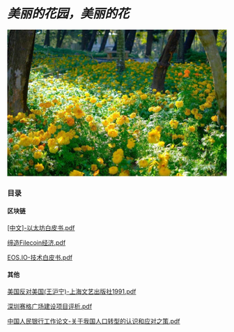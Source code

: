 # *美丽的花园，美丽的花*

<img src="./res/images/4dae828a5c42472be38a1c77aaf74456.jpeg" alt="4dae828a5c42472be38a1c77aaf74456" />

### 目录

#### 区块链

[[中文]-以太坊白皮书.pdf][1]

[缔造Filecoin经济.pdf][2]

[EOS.IO-技术白皮书.pdf][6]

#### 其他

[美国反对美国(王沪宁)-上海文艺出版社1991.pdf][3]

[深圳赛格广场建设项目评析.pdf][4]

[中国人民银行工作论文-关于我国人口转型的认识和应对之策.pdf][5]






[1]: ./res/books/[中文]-以太坊白皮书.pdf	"[中文]-以太坊白皮书.pdf"
[2]: ./res/books/缔造Filecoin经济.pdf	"缔造Filecoin经济.pdf"
[3]: ./res/books/美国反对美国(王沪宁)-上海文艺出版社1991.pdf	"美国反对美国(王沪宁)-上海文艺出版社1991.pdf"
[4]: ./res/books/深圳赛格广场建设项目评析.pdf	"深圳赛格广场建设项目评析.pdf"
[5]: ./res/books/中国人民银行工作论文-关于我国人口转型的认识和应对之策.pdf	"中国人民银行工作论文-关于我国人口转型的认识和应对之策.pdf"
[6]: ./res/books/EOS.IO-技术白皮书.pdf	"EOS.IO-技术白皮书.pdf"





